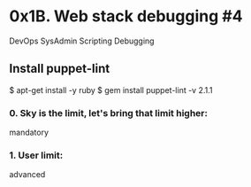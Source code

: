 # 0x1B. Web stack debugging #4
DevOps
SysAdmin
Scripting
Debugging

## Install puppet-lint
$ apt-get install -y ruby
$ gem install puppet-lint -v 2.1.1

### 0. Sky is the limit, let's bring that limit higher:    
 mandatory

### 1. User limit:
 advanced
